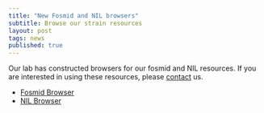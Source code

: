```yaml
---
title: "New Fosmid and NIL browsers"
subtitle: Browse our strain resources
layout: post
tags: news
published: true
---
```


Our lab has constructed browsers for our fosmid and NIL resources. If you are interested in using these resources, please [contact](/Contact) us.

* [Fosmid Browser](/fosmid)
* [NIL Browser](/nils)

